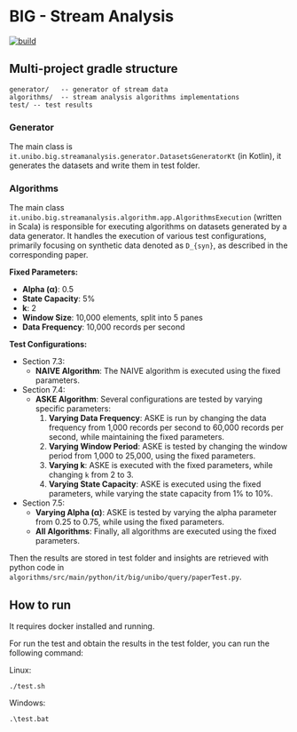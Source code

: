 # BIG - Stream Analysis

[![build](https://github.com/big-unibo/stream-analysis#big---project-template-stream-analysis/actions/workflows/build.yml/badge.svg)](https://github.com/big-unibo/stream-analysis#big---project-template-stream-analysis/actions/workflows/build.yml)

## Multi-project gradle structure
    generator/   -- generator of stream data
    algorithms/  -- stream analysis algorithms implementations
    test/ -- test results
### Generator
The main class is `it.unibo.big.streamanalysis.generator.DatasetsGeneratorKt` (in Kotlin),
it generates the datasets and write them in test folder.

### Algorithms
The main class `it.unibo.big.streamanalysis.algorithm.app.AlgorithmsExecution` (written in Scala) is responsible for executing algorithms on datasets generated by a data generator. It handles the execution of various test configurations, primarily focusing on synthetic data denoted as `D_{syn}`, as described in the corresponding paper.

**Fixed Parameters:**
- **Alpha (α)**: 0.5
- **State Capacity**: 5%
- **k**: 2
- **Window Size**: 10,000 elements, split into 5 panes
- **Data Frequency**: 10,000 records per second

**Test Configurations:**
- Section 7.3:
  - **NAIVE Algorithm**: The NAIVE algorithm is executed using the fixed parameters.
- Section 7.4:
  - **ASKE Algorithm**: Several configurations are tested by varying specific parameters:
      1. **Varying Data Frequency**: ASKE is run by changing the data frequency from 1,000 records per second to 60,000 records per second, while maintaining the fixed parameters.
      2. **Varying Window Period**: ASKE is tested by changing the window period from 1,000 to 25,000, using the fixed parameters.
      3. **Varying k**: ASKE is executed with the fixed parameters, while changing `k` from 2 to 3.
      4. **Varying State Capacity**: ASKE is executed using the fixed parameters, while varying the state capacity from 1% to 10%.
- Section 7.5:
  - **Varying Alpha (α)**: ASKE is tested by varying the alpha parameter from 0.25 to 0.75, while using the fixed parameters.
  - **All Algorithms**: Finally, all algorithms are executed using the fixed parameters.


Then the results are stored in test folder and insights are retrieved with python code in `algorithms/src/main/python/it/big/unibo/query/paperTest.py`.

## How to run
It requires docker installed and running.

For run the test and obtain the results in the test folder, you can run the following command:

Linux:
```shell
./test.sh
```

Windows:
```shell
.\test.bat
```